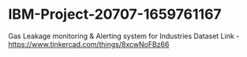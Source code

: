 # IBM-Project-20707-1659761167
Gas Leakage monitoring &amp; Alerting system for Industries
Dataset Link - https://www.tinkercad.com/things/8xcwNoFBz66
